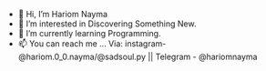 - 👋 Hi, I’m Hariom Nayma
- 👀 I’m interested in Discovering Something New.
- 🌱 I’m currently learning Programming.
- 📫 You can reach me ...
 Via: instagram- @hariom.0_0.nayma/@sadsoul.py ||
      Telegram - @hariomnayma
<!---
hariom-nayma/hariom-nayma is a ✨ special ✨ repository because its `README.md` (this file) appears on your GitHub profile.
You can click the Preview link to take a look at your changes.
--->
